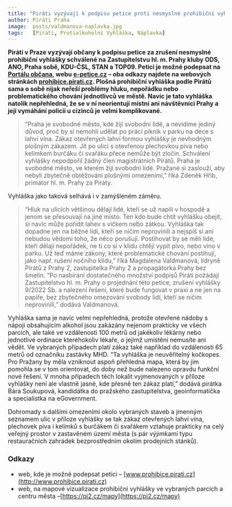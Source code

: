 ```yaml
---
title: "Piráti vyzývají k podpisu petice proti nesmyslné prohibiční vyhlášce"
author: Piráti Praha
image: 	posts/valdmanova-naplavka.jpg
tags:   [Piráti, Protialkoholní Vyhláška, Náplavka]
---
```


**Piráti v Praze vyzývají občany k podpisu petice za zrušení nesmyslné prohibiční vyhlášky schválené na Zastupitelstvu hl. m. Prahy kluby ODS, ANO, Praha sobě, KDU-ČSL, STAN a TOP09. Petici je možné podepsat na [Portálu občana](https://portal.gov.cz/e-petice/140-petice-za-zruseni-nesmyslne-prohibicni-vyhlasky-schvalene-na-zastupitelstvu-hl-m-prahy-kluby-ods-ano-praha-sobe-kducsl-stan-a-top09), webu [e-petice.cz](https://e-petice.cz/petitions/petice-za-zruseni-nesmyslne-prohibicni-vyhlasky.html) – oba odkazy najdete na webových stránkách [prohibice.pirati.cz](http://prohibice.pirati.cz). Plošná prohibiční vyhláška podle Pirátů sama o sobě nijak neřeší problémy hluku, nepořádku nebo problematického chování jednotlivců ve městě. Navíc je tato vyhláška natolik nepřehledná, že se v ní neorientují místní ani návštěvníci Prahy a její vymáhání policií u cizinců je velmi komplikované.**

>“Praha je svobodné město, kde žijí svobodní lidé, a nevidíme jediný důvod, proč by si nemohli udělat po práci piknik v parku na dece s lahví vína. Zákaz otevřených lahví formou vyhlášky je nevhodným plošným zákazem. Jít po ulici s otevřenou plechovkou piva nebo kelímkem burčáku či svařáku přece nemůže být zločin. Schválení vyhlášky nepodpořil žádný člen magistrátních Pirátů. Praha je svobodné město, ve kterém žijí svobodní lidé. Pražané si zaslouží, aby nebyli zbytečně obtěžováni plošnými omezeními,” říká Zdeněk Hřib, primátor hl. m. Prahy za Piráty.

Vyhláška jako taková selhává i v zamýšleném záměru. 

>“Hluk na ulicích většinou dělají lidé, kteří se už napili v hospodě a jenom se přesouvají na jiné místo. Ten kdo bude chtít vyhlášku obejít, si navíc může pořídit lahev s víčkem nebo zátkou. Vyhláška tak dopadne jen na běžné lidi, kteří se ničím neprovinili a nejspíš si ani nebudou vědomi toho, že něco porušují. Postihovat by se měli lidé, kteří dělají nepořádek, ne ti co si v klidu chtějí vypít pivo, nebo víno v parku. Už teď máme zákony, které problematické chování postihují, jako např. rušení nočního klidu,” říká Magdalena Valdmanová, lídryně Pirátů z Prahy 2, zastupitelka Prahy 2 a propagátorka Prahy bez šmelin. “Po nasbírání dostatečného množství podpisů Piráti požádají Zastupitelstvo hl. m. Prahy o projednání této petice, zrušení vyhlášky 9/2022 Sb. a nalezení řešení, které bude fungovat v praxi a ne jen na papíře, bez zbytečného omezování svobody lidí, kteří se ničím neprovinili,” dodává Valdmanová.

Vyhláška sama je navíc velmi nepřehledná, protože otevřené nádoby s nápoji obsahujícím alkohol jsou zakázány nejenom prakticky ve všech parcích, ale také ve vzdálenosti 100 metrů od jakékoliv lékárny nebo jednotlivé ordinace kteréhokoliv lékaře, o jejímž umístění nemusíte ani vědět. Ve vybraných případech platí zákaz také například do vzdálenosti 65 metrů od označníku zastávky MHD. “Ta vyhláška je neuvěřitelný kočkopes. Pro Pražany by měla vzniknout aspoň přehledná mapa, která by jim pomohla se v tom orientovat, do doby než bude nalezeno opravdu funkční nové řešení. V mnoha případech těch lokalit vyjmenovaných v příloze vyhlášky není ale vlastně jasné, kde přesně ten zákaz platí,” dodává pirátka Bára Soukupová, kandidátka do pražského zastupitelstva, geoinformatička a specialistka na eGovernment. 

Dohromady s dalšími omezeními okolo vybraných staveb a jmenným seznamem ulic v příloze vyhlášky se tak zákaz otevřených lahví vína, plechovek piva i kelímků s burčákem či svařákem vztahuje prakticky na celý veřejný prostor v zastavěném území města (s pár výjimkami typu restauračních zahrádek bezprostředním okolím prodejních stánků). 

### Odkazy
- web, kde je možné podepsat petici – [www.prohibice.pirati.cz](http://www.prohibice.pirati.cz)
- web, na mapové vizualizace prohibiční vyhlášky ve vybraných parcích a centru města –[https://pi2.cz/mapy](https://pi2.cz/mapy)
